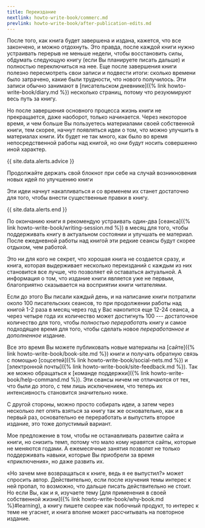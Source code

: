 ```yaml
---
title: Переиздание
nextlink: howto-write-book/commerc.md
prevlink: howto-write-book/after-publication-edits.md
---
```


После того, как книга будет завершена и издана, кажется, что все
закончено, и можно отдохнуть.  Это правда, после каждой книги нужно
устраивать перерыв не меньше недели, чтобы восстановить силы, обдумать
следующую книгу (если Вы планируете писать дальше) и полностью
переключиться на нее.  Еще после завершения книги полезно пересмотреть
свои записи и подвести итоги: сколько времени было затрачено, какие
были трудности, что нового получилось.  Эти записи обычно занимают в
[писательском дневнике]({% link howto-write-book/diary.md %})
несколько страниц, потому что резуюмируют весь путь за книгу.

Но после завершения основного процесса жизнь книги не прекращается,
даже наоборот, только начинается.  Через некоторое время, и чем больше
Вы пользуетесь материалами своей собственной книги, тем скорее, начнут
появляться идеи о том, *что* можно улучшить в материалах книги.  Их
будет не так много, как было во время непосредственной работы над
книгой, но они будут носить совершенно иной характер.

{{ site.data.alerts.advice }}

Продолжайте держать свой блокнот при себе на случай возникновения
новых идей по улучшению книги

Эти идеи начнут накапливаться и со временем их станет достаточно для
того, чтобы внести существенные правки в книгу.

{{ site.data.alerts.end }}

По окончанию книги я рекомендую устраивать один-два [сеанса]({% link
howto-write-book/writing-session.md %}) в месяц для того, чтобы
поддерживать книгу в актуальном состоянии и улучшать ее материал.
После ежедневной работы над книгой эти редкие сеансы будут скорее
отдыхом, чем работой.

Это ни для кого не секрет, что хорошая книга не создается сразу, и
книга, которая выдерживает несколько переизданий с каждым из них
становится все лучше, что позволяет ей оставаться актуальной.  А
информация о том, что издание книги является уже не первым,
благоприятно сказывается на восприятии книги читателями.

Если до этого Вы писали каждый день, и на написание книги потратили
около 100 писательских сеансов, то при продолжении работы над книгой
1-2 раза в месяц через год у Вас накопится еще 12-24 сеанса, а через
четыре года их количество может достигнуть 100 --- достаточное
количество для того, чтобы *полностью переработать* книгу и самое
подходящее время для того, чтобы сделать новое *переработанное и
дополненное* издание.

Все это время Вы можете публиковать новые материалы на [сайте]({% link
howto-write-book/book-site.md %}) книги и получать обратную связь с
помощью [соцсетей]({% link howto-write-book/social-nets.md %}) и
[электронной почты]({% link howto-write-book/site-feedback.md %}).
Так же можно обращаться к [команде поддержки]({% link
howto-write-book/help-command.md %}).  Эти сеансы ничем не отличаются
от тех, что были до этого, с тем лишь исключением, что теперь их
интенсивность становится значительно ниже.

С другой стороны, можно просто собирать идеи, а затем через несколько
лет опять взяться за книгу так же основательно, как и в первый раз,
основательно ее переработать и выпустить второе издание, это тоже
допустимый вариант.

Мое предложение в том, чтобы не останавливать развитие сайта и книги,
но снизить темп, потому что мало кому нравятся сайты, которые не
меняются годами.  А ежемесячные занятия позволят не только
поддерживать навыки, которые Вы приобрели за время «приключения», но
даже развить их.

«Но зачем мне возвращаться к книге, ведь я ее выпустил?» может
спросить автор.  Действительно, если после изучения темы интерес к ней
пропал, то возможно, что дальше писать действительно не стоит.  Но
если Вы, как и я, изучаете тему [для применения в своей собственной
жизни]({% link howto-write-book/why-book.md %}#learning), а книгу
пишете скорее как побочный продукт, то интерес к теме не угаснет, и
книга вполне может рассчитывать на повторное издание.
